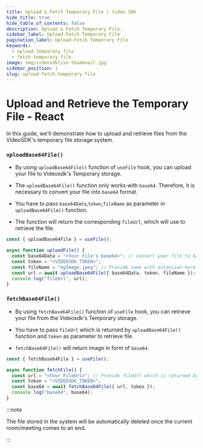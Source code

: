 ```yaml
---
title: Upload & Fetch Temporary File | Video SDK
hide_title: true
hide_table_of_contents: false
description: Upload & Fetch Temporary File.
sidebar_label: Upload-Fetch Temporary File
pagination_label: Upload-Fetch Temporary File
keywords:
  - upload temporary file
  - fetch temporary file
image: img/videosdklive-thumbnail.jpg
sidebar_position: 1
slug: upload-fetch-temporary-file
---
```


# Upload and Retrieve the Temporary File - React

In this guide, we'll demonstrate how to upload and retrieve files from the VideoSDK's temporary file storage system.

### `uploadBase64File()`

- By using `uploadBase64File()` function of `useFile` hook, you can upload your file to Videosdk's Temporary storage.

- The `uploadBase64File()` function only works with `base64`. Therefore, it is necessary to convert your file into `base64` format.

- You have to pass `base64Data`,`token`,`fileName` as parameter in `uploadBase64File()` function.

- The function will return the corresponding `fileUrl`, which will use to retrieve the file.

```js
const { uploadBase64File } = useFile();

async function uploadFile() {
  const base64Data = "<Your File's base64>"; // Convert your file to base64 and pass here
  const token = "<VIDEOSDK_TOKEN>";
  const fileName = "myImage.jpeg"; // Provide name with extension here
  const url = await uploadBase64File({ base64Data, token, fileName });
  console.log("fileUrl", url);
}
```

### `fetchBase64File()`

- By using `fetchBase64File()` function of `useFile` hook, you can retrieve your file from the Videosdk's Temporary storage.

- You have to pass `fileUrl` which is returned by `uploadBase64File()` function and `token` as parameter to retrieve file.

- `fetchBase64File()` will return image in form of `base64`.

```js
const { fetchBase64File } = useFile();

async function fetchFile() {
  const url = "<Your FileUrl>"; // Provide fileUrl which is returned by uploadBase64File()
  const token = "<VIDEOSDK_TOKEN>";
  const base64 = await fetchBase64File({ url, token });
  console.log("base64", base64);
}
```

:::note

The file stored in the system will be automatically deleted once the current room/meeting comes to an end.

:::
